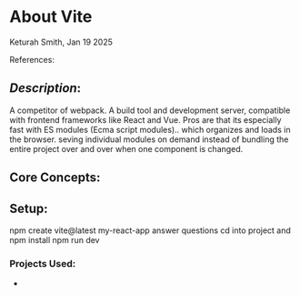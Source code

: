 # About Vite

Keturah Smith, Jan 19 2025

References:

## _Description_:

A competitor of webpack.
A build tool and development server, compatible with frontend frameworks like React and Vue.
Pros are that its especially fast with ES modules (Ecma script modules).. which organizes and loads in the browser. seving individual modules on demand instead of bundling the entire project over and over when one component is changed.

## Core Concepts:

## Setup:

npm create vite@latest my-react-app
answer questions
cd into project and npm install
npm run dev

### Projects Used:

- []()
